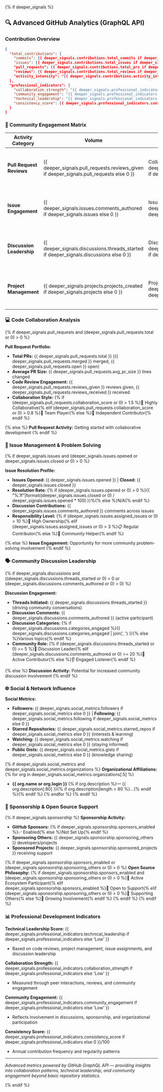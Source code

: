 {% if deeper_signals %}

## 🔍 Advanced GitHub Analytics (GraphQL API)

### Contribution Overview

```json
{
  "total_contributions": {
    "commits": {{ deeper_signals.contributions.total_commits if deeper_signals.contributions else 0 }},
    "issues": {{ deeper_signals.contributions.total_issues if deeper_signals.contributions else 0 }},
    "pull_requests": {{ deeper_signals.contributions.total_prs if deeper_signals.contributions else 0 }},
    "reviews": {{ deeper_signals.contributions.total_reviews if deeper_signals.contributions else 0 }},
    "activity_intensity": "{{ deeper_signals.contributions.activity_intensity if deeper_signals.contributions else 'Low' }}"
  },
  "professional_indicators": {
    "collaboration_strength": "{{ deeper_signals.professional_indicators.collaboration_strength if deeper_signals.professional_indicators else 'Low' }}",
    "community_engagement": "{{ deeper_signals.professional_indicators.community_engagement if deeper_signals.professional_indicators else 'Low' }}",
    "technical_leadership": "{{ deeper_signals.professional_indicators.technical_leadership if deeper_signals.professional_indicators else 'Low' }}",
    "consistency_score": {{ deeper_signals.professional_indicators.consistency_score if deeper_signals.professional_indicators else 0 }}
  }
}
```

### 🚀 Community Engagement Matrix

| Activity Category         | Volume                                                                                  | Quality Indicator                                                                                                  | Engagement Level                                                                                                                                                                     |
| ------------------------- | --------------------------------------------------------------------------------------- | ------------------------------------------------------------------------------------------------------------------ | ------------------------------------------------------------------------------------------------------------------------------------------------------------------------------------ |
| **Pull Request Reviews**  | {{ deeper_signals.pull_requests.reviews_given if deeper_signals.pull_requests else 0 }} | Collaboration Score: {{ deeper_signals.pull_requests.collaboration_score if deeper_signals.pull_requests else 0 }} | {% if (deeper_signals.pull_requests.reviews_given or 0) >= 50 %}🔥 High{% elif (deeper_signals.pull_requests.reviews_given or 0) >= 15 %}⚡ Medium{% else %}📊 Developing{% endif %} |
| **Issue Engagement**      | {{ deeper_signals.issues.comments_authored if deeper_signals.issues else 0 }}           | Issues Assigned: {{ deeper_signals.issues.assigned_issues if deeper_signals.issues else 0 }}                       | {% if (deeper_signals.issues.comments_authored or 0) >= 100 %}🔥 High{% elif (deeper_signals.issues.comments_authored or 0) >= 25 %}⚡ Medium{% else %}📊 Developing{% endif %}      |
| **Discussion Leadership** | {{ deeper_signals.discussions.threads_started if deeper_signals.discussions else 0 }}   | Discussion Comments: {{ deeper_signals.discussions.comments_authored if deeper_signals.discussions else 0 }}       | {% if (deeper_signals.discussions.threads_started or 0) >= 10 %}🔥 High{% elif (deeper_signals.discussions.threads_started or 0) >= 3 %}⚡ Medium{% else %}📊 Developing{% endif %}  |
| **Project Management**    | {{ deeper_signals.projects.projects_created if deeper_signals.projects else 0 }}        | Project Items: {{ deeper_signals.projects.items_added if deeper_signals.projects else 0 }}                         | {% if (deeper_signals.projects.projects_created or 0) >= 5 %}🔥 High{% elif (deeper_signals.projects.projects_created or 0) >= 2 %}⚡ Medium{% else %}📊 Developing{% endif %}       |

### 💻 Code Collaboration Analysis

{% if deeper_signals.pull_requests and (deeper_signals.pull_requests.total or 0) > 0 %}

**Pull Request Portfolio:**

- **Total PRs:** {{ deeper_signals.pull_requests.total }} ({{ deeper_signals.pull_requests.merged }} merged, {{ deeper_signals.pull_requests.open }} open)
- **Average PR Size:** {{ deeper_signals.pull_requests.avg_pr_size }} lines changed
- **Code Review Engagement:** {{ deeper_signals.pull_requests.reviews_given }} reviews given, {{ deeper_signals.pull_requests.reviews_received }} received
- **Collaboration Style:** {% if (deeper_signals.pull_requests.collaboration_score or 0) > 1.5 %}🤝 Highly Collaborative{% elif (deeper_signals.pull_requests.collaboration_score or 0) > 0.8 %}👥 Team Player{% else %}🔨 Independent Contributor{% endif %}

{% else %}
**Pull Request Activity:** Getting started with collaborative development
{% endif %}

### 🎯 Issue Management & Problem Solving

{% if deeper_signals.issues and (deeper_signals.issues.opened or deeper_signals.issues.closed or 0) > 0 %}

**Issue Resolution Profile:**

- **Issues Opened:** {{ deeper_signals.issues.opened }} | **Closed:** {{ deeper_signals.issues.closed }}
- **Resolution Rate:** {% if (deeper_signals.issues.opened or 0) > 0 %}{{ "%.1f"|format((deeper_signals.issues.closed or 0) / deeper_signals.issues.opened * 100) }}%{% else %}N/A{% endif %}
- **Discussion Contributions:** {{ deeper_signals.issues.comments_authored }} comments across issues
- **Responsibility Level:** {% if (deeper_signals.issues.assigned_issues or 0) > 10 %}🎯 High Ownership{% elif (deeper_signals.issues.assigned_issues or 0) > 3 %}📋 Regular Contributor{% else %}💭 Community Helper{% endif %}

{% else %}
**Issue Engagement:** Opportunity for more community problem-solving involvement
{% endif %}

### 🗣️ Community Discussion Leadership

{% if deeper_signals.discussions and ((deeper_signals.discussions.threads_started or 0) > 0 or (deeper_signals.discussions.comments_authored or 0) > 0) %}

**Discussion Engagement:**

- **Threads Initiated:** {{ deeper_signals.discussions.threads_started }} (driving community conversations)
- **Discussion Comments:** {{ deeper_signals.discussions.comments_authored }} (active participant)
- **Discussion Categories:** {% if deeper_signals.discussions.categories_engaged %}{{ deeper_signals.discussions.categories_engaged | join(', ') }}{% else %}Various topics{% endif %}
- **Community Role:** {% if (deeper_signals.discussions.threads_started or 0) >= 5 %}🌟 Discussion Leader{% elif (deeper_signals.discussions.comments_authored or 0) >= 20 %}💬 Active Contributor{% else %}👂 Engaged Listener{% endif %}

{% else %}
**Discussion Activity:** Potential for increased community discussion involvement
{% endif %}

### 🌐 Social & Network Influence

**Social Metrics:**

- **Followers:** {{ deeper_signals.social_metrics.followers if deeper_signals.social_metrics else 0 }} | **Following:** {{ deeper_signals.social_metrics.following if deeper_signals.social_metrics else 0 }}
- **Starred Repositories:** {{ deeper_signals.social_metrics.starred_repos if deeper_signals.social_metrics else 0 }} (interests & learning)
- **Watching:** {{ deeper_signals.social_metrics.watching if deeper_signals.social_metrics else 0 }} (staying informed)
- **Public Gists:** {{ deeper_signals.social_metrics.gists if deeper_signals.social_metrics else 0 }} (knowledge sharing)

{% if deeper_signals.social_metrics and deeper_signals.social_metrics.organizations %}
**Organizational Affiliations:**
{% for org in deeper_signals.social_metrics.organizations[:5] %}

- **{{ org.name or org.login }}** {% if org.description %}— {{ org.description[:80] }}{% if org.description|length > 80 %}...{% endif %}{% endif %}
  {% endfor %}
  {% endif %}

### 🎁 Sponsorship & Open Source Support

{% if deeper_signals.sponsorship %}
**Sponsorship Activity:**

- **GitHub Sponsors:** {% if deeper_signals.sponsorship.sponsors_enabled %}✅ Enabled{% else %}Not Set Up{% endif %}
- **Sponsoring Others:** {{ deeper_signals.sponsorship.sponsoring_others }} developers/projects
- **Sponsored Projects:** {{ deeper_signals.sponsorship.sponsored_projects }} receiving support

{% if deeper_signals.sponsorship.sponsors_enabled or (deeper_signals.sponsorship.sponsoring_others or 0) > 0 %}
**Open Source Philosophy:** {% if deeper_signals.sponsorship.sponsors_enabled and (deeper_signals.sponsorship.sponsoring_others or 0) > 0 %}🌟 Active Ecosystem Participant{% elif deeper_signals.sponsorship.sponsors_enabled %}💝 Open to Support{% elif (deeper_signals.sponsorship.sponsoring_others or 0) > 0 %}🤲 Supporting Others{% else %}🔄 Growing Involvement{% endif %}
{% endif %}
{% endif %}

### 📊 Professional Development Indicators

**Technical Leadership Score:** {{ deeper_signals.professional_indicators.technical_leadership if deeper_signals.professional_indicators else 'Low' }}

- Based on code reviews, project management, issue assignments, and discussion leadership

**Collaboration Strength:** {{ deeper_signals.professional_indicators.collaboration_strength if deeper_signals.professional_indicators else 'Low' }}

- Measured through peer interactions, reviews, and community engagement

**Community Engagement:** {{ deeper_signals.professional_indicators.community_engagement if deeper_signals.professional_indicators else 'Low' }}

- Reflects involvement in discussions, sponsorship, and organizational participation

**Consistency Score:** {{ deeper_signals.professional_indicators.consistency_score if deeper_signals.professional_indicators else 0 }}/100

- Annual contribution frequency and regularity patterns

---

_Advanced metrics powered by GitHub GraphQL API — providing insights into collaboration patterns, technical leadership, and community engagement beyond basic repository statistics._

{% endif %}
